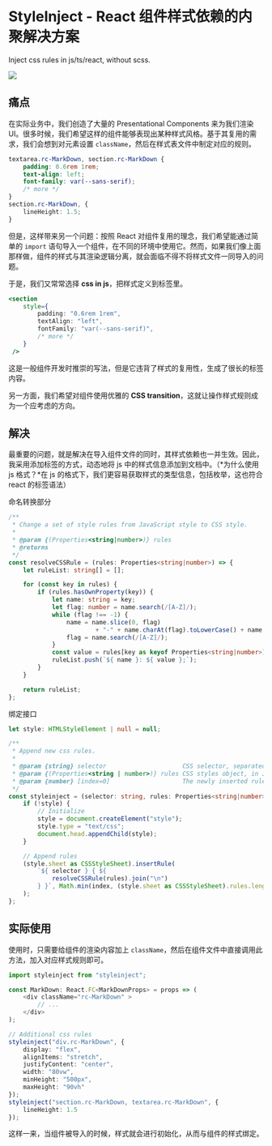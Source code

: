 # StyleInject - React 组件样式依赖的内聚解决方案

Inject css rules in js/ts/react, without scss.

![](https://img.shields.io/badge/npm-v1.0.0-brightgreen)

## 痛点

在实际业务中，我们创造了大量的 Presentational Components 来为我们渲染 UI。很多时候，我们希望这样的组件能够表现出某种样式风格。基于其复用的需求，我们会想到对元素设置 `className`，然后在样式表文件中制定对应的规则。

```css
textarea.rc-MarkDown, section.rc-MarkDown {
    padding: 0.6rem 1rem;
    text-align: left;
    font-family: var(--sans-serif);
    /* more */
}
section.rc-MarkDown, {
    lineHeight: 1.5;
}
```

但是，这样带来另一个问题：按照 React 对组件复用的理念，我们希望能通过简单的 `import` 语句导入一个组件，在不同的环境中使用它。然而，如果我们像上面那样做，组件的样式与其渲染逻辑分离，就会面临不得不将样式文件一同导入的问题。

于是，我们又常常选择 **css in js**，把样式定义到标签里。

```jsx
<section
    style={
        padding: "0.6rem 1rem",
        textAlign: "left",
        fontFamily: "var(--sans-serif)",
        /* more */
    }
 />
```
这是一般组件开发时推崇的写法，但是它违背了样式的复用性，生成了很长的标签内容。

另一方面，我们希望对组件使用优雅的 **CSS transition**，这就让操作样式规则成为一个应考虑的方向。

## 解决

最重要的问题，就是解决在导入组件文件的同时，其样式依赖也一并生效。因此，我采用添加标签的方式，动态地将 js 中的样式信息添加到文档中。（*为什么使用 js 格式？*在 js 的格式下，我们更容易获取样式的类型信息，包括枚举，这也符合 react 的标签语法）

命名转换部分

```typescript
/**
 * Change a set of style rules from JavaScript style to CSS style.
 *
 * @param {(Properties<string|number>)} rules
 * @returns
 */
const resolveCSSRule = (rules: Properties<string|number>) => {
    let ruleList: string[] = [];

    for (const key in rules) {
        if (rules.hasOwnProperty(key)) {
            let name: string = key;
            let flag: number = name.search(/[A-Z]/);
            while (flag !== -1) {
                name = name.slice(0, flag)
                        + "-" + name.charAt(flag).toLowerCase() + name.slice(flag + 1);
                flag = name.search(/[A-Z]/);
            }
            const value = rules[key as keyof Properties<string|number>];
            ruleList.push(`${ name }: ${ value };`);
        }
    }

    return ruleList;
};
```

绑定接口

```typescript
let style: HTMLStyleElement | null = null;

/**
 * Append new css rules.
 *
 * @param {string} selector                     CSS selector, separated by ',' .
 * @param {(Properties<string | number>)} rules CSS styles object, in JavaScript style.
 * @param {number} [index=0]                    The newly inserted rule's position in CSSStyleSheet.cssRules.
 */
const styleinject = (selector: string, rules: Properties<string|number>, index: number=0) => {
    if (!style) {
        // Initialize
        style = document.createElement("style");
        style.type = "text/css";
        document.head.appendChild(style);
    }

    // Append rules
    (style.sheet as CSSStyleSheet).insertRule(
        `${ selector } { ${
            resolveCSSRule(rules).join("\n")
        } }`, Math.min(index, (style.sheet as CSSStyleSheet).rules.length)
    );
};

```
## 实际使用

使用时，只需要给组件的渲染内容加上 `className`，然后在组件文件中直接调用此方法，加入对应样式规则即可。

```typescript
import styleinject from "styleinject";

const MarkDown: React.FC<MarkDownProps> = props => (
    <div className="rc-MarkDown" >
        // ...
    </div>
);

// Additional css rules
styleinject("div.rc-MarkDown", {
    display: "flex",
    alignItems: "stretch",
    justifyContent: "center",
    width: "80vw",
    minHeight: "500px",
    maxHeight: "90vh"
});
styleinject("section.rc-MarkDown, textarea.rc-MarkDown", {
    lineHeight: 1.5
});
```

这样一来，当组件被导入的时候，样式就会进行初始化，从而与组件的样式绑定。
